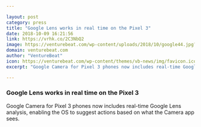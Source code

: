 ```yaml
---

layout: post
category: press
title: "Google Lens works in real time on the Pixel 3"
date: 2018-10-09 16:21:56
link: https://vrhk.co/2C3NbQ2
image: https://venturebeat.com/wp-content/uploads/2018/10/google44.jpg?fit=2222%2C1243&strip=all
domain: venturebeat.com
author: "VentureBeat"
icon: https://venturebeat.com/wp-content/themes/vb-news/img/favicon.ico
excerpt: "Google Camera for Pixel 3 phones now includes real-time Google Lens analysis, enabling the OS to suggest actions based on what the Camera app sees."

---
```


### Google Lens works in real time on the Pixel 3

Google Camera for Pixel 3 phones now includes real-time Google Lens analysis, enabling the OS to suggest actions based on what the Camera app sees.